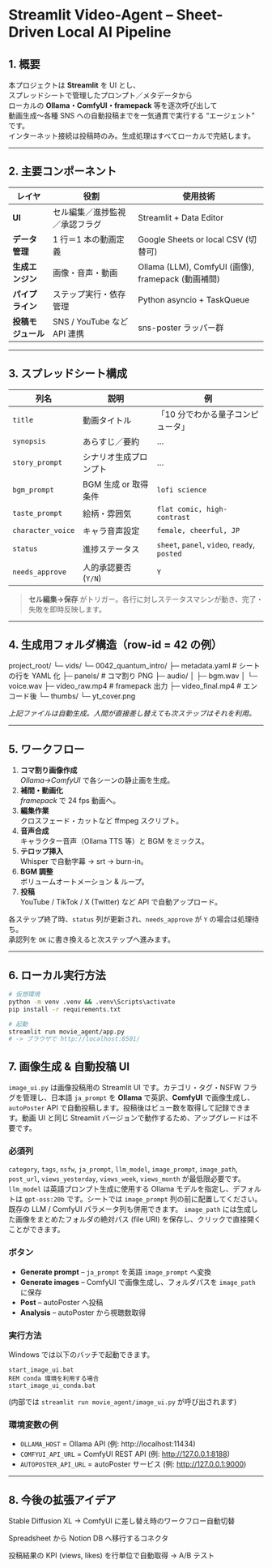 # Streamlit Video-Agent – Sheet-Driven Local AI Pipeline

## 1. 概要
本プロジェクトは **Streamlit** を UI とし、  
スプレッドシートで管理したプロンプト／メタデータから  
ローカルの **Ollama・ComfyUI・framepack** 等を逐次呼び出して  
動画生成〜各種 SNS への自動投稿までを一気通貫で実行する “エージェント” です。  
インターネット接続は投稿時のみ。生成処理はすべてローカルで完結します。

---

## 2. 主要コンポーネント

| レイヤ          | 役割 | 使用技術 |
|-----------------|------|----------|
| **UI**          | セル編集／進捗監視／承認フラグ | Streamlit + Data Editor |
| **データ管理**  | 1 行＝1 本の動画定義 | Google Sheets or local CSV (切替可) |
| **生成エンジン**| 画像・音声・動画 | Ollama (LLM), ComfyUI (画像), framepack (動画補間) |
| **パイプライン**| ステップ実行・依存管理 | Python asyncio + TaskQueue |
| **投稿モジュール**| SNS / YouTube など API 連携 | sns-poster ラッパー群 |

---

## 3. スプレッドシート構成

| 列名 | 説明 | 例 |
|------|------|----|
| `title` | 動画タイトル | 「10 分でわかる量子コンピュータ」 |
| `synopsis` | あらすじ／要約 | … |
| `story_prompt` | シナリオ生成プロンプト | … |
| `bgm_prompt` | BGM 生成 or 取得条件 | `lofi science` |
| `taste_prompt` | 絵柄・雰囲気 | `flat comic, high-contrast` |
| `character_voice` | キャラ音声設定 | `female, cheerful, JP` |
| `status` | 進捗ステータス | `sheet`, `panel`, `video`, `ready`, `posted` |
| `needs_approve` | 人的承認要否 (`Y/N`) | `Y` |

> **セル編集→保存** がトリガー。各行に対しステータスマシンが動き、完了・失敗を即時反映します。

---

## 4. 生成用フォルダ構造（row-id = 42 の例）
project_root/
└─ vids/
  └─ 0042_quantum_intro/
    ├─ metadata.yaml # シートの行を YAML 化
    ├─ panels/ # コマ割り PNG
    ├─ audio/
    │   ├─ bgm.wav
    │   └─ voice.wav
    ├─ video_raw.mp4 # framepack 出力
    ├─ video_final.mp4 # エンコード後
    └─ thumbs/
        └─ yt_cover.png 

*上記ファイルは自動生成。人間が直接差し替えても次ステップはそれを利用。*

---

## 5. ワークフロー

1. **コマ割り画像作成**  
   *Ollama→ComfyUI* で各シーンの静止画を生成。  
2. **補間・動画化**  
   *framepack* で 24 fps 動画へ。  
3. **編集作業**  
   クロスフェード・カットなど ffmpeg スクリプト。  
4. **音声合成**  
   キャラクター音声（Ollama TTS 等）と BGM をミックス。  
5. **テロップ挿入**  
   Whisper で自動字幕 → srt → burn-in。  
6. **BGM 調整**  
   ボリュームオートメーション & ループ。  
7. **投稿**  
   YouTube / TikTok / X (Twitter) など API で自動アップロード。  

各ステップ終了時、`status` 列が更新され、`needs_approve` が `Y` の場合は処理待ち。  
承認列を `OK` に書き換えると次ステップへ進みます。

---

## 6. ローカル実行方法

```bash
# 仮想環境
python -m venv .venv && .venv\Scripts\activate
pip install -r requirements.txt

# 起動
streamlit run movie_agent/app.py
# -> ブラウザで http://localhost:8501/
```

## 7. 画像生成 & 自動投稿 UI

`image_ui.py` は画像投稿用の Streamlit UI です。カテゴリ・タグ・NSFW フラグを管理し、日本語 `ja_prompt` を **Ollama** で英訳、**ComfyUI** で画像生成し、`autoPoster` API で自動投稿します。投稿後はビュー数を取得して記録できます。動画 UI と同じ Streamlit バージョンで動作するため、アップグレードは不要です。

### 必須列
`category`, `tags`, `nsfw`, `ja_prompt`, `llm_model`, `image_prompt`, `image_path`, `post_url`, `views_yesterday`, `views_week`, `views_month` が最低限必要です。`llm_model` は英語プロンプト生成に使用する Ollama モデルを指定し、デフォルトは `gpt-oss:20b` です。シートでは `image_prompt` 列の前に配置してください。既存の LLM / ComfyUI パラメータ列も併用できます。
`image_path` には生成した画像をまとめたフォルダの絶対パス (file URI) を保存し、クリックで直接開くことができます。

### ボタン
- **Generate prompt** – `ja_prompt` を英語 `image_prompt` へ変換
- **Generate images** – ComfyUI で画像生成し、フォルダパスを `image_path` に保存
- **Post** – autoPoster へ投稿
- **Analysis** – autoPoster から視聴数取得

### 実行方法
Windows では以下のバッチで起動できます。

```
start_image_ui.bat
REM conda 環境を利用する場合
start_image_ui_conda.bat
```

(内部では `streamlit run movie_agent/image_ui.py` が呼び出されます)

### 環境変数の例
- `OLLAMA_HOST` = Ollama API (例: http://localhost:11434)
- `COMFYUI_API_URL` = ComfyUI REST API (例: http://127.0.0.1:8188)
- `AUTOPOSTER_API_URL` = autoPoster サービス (例: http://127.0.0.1:9000)

---
## 8. 今後の拡張アイデア
Stable Diffusion XL → ComfyUI に差し替え時のワークフロー自動切替

Spreadsheet から Notion DB へ移行するコネクタ

投稿結果の KPI (views, likes) を行単位で自動取得 → A/B テスト




